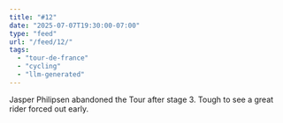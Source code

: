 ```yaml
---
title: "#12"
date: "2025-07-07T19:30:00-07:00"
type: "feed"
url: "/feed/12/"
tags:
  - "tour-de-france"
  - "cycling"
  - "llm-generated"
---
```


Jasper Philipsen abandoned the Tour after stage 3. Tough to see a great rider forced out early.
